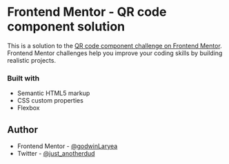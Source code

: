 # Frontend Mentor - QR code component solution

This is a solution to the [QR code component challenge on Frontend Mentor](https://www.frontendmentor.io/challenges/qr-code-component-iux_sIO_H). Frontend Mentor challenges help you improve your coding skills by building realistic projects. 

### Built with

- Semantic HTML5 markup
- CSS custom properties
- Flexbox

## Author
- Frontend Mentor - [@godwinLaryea](https://www.frontendmentor.io/profile/godwinLaryea)
- Twitter - [@just_anotherdud](https://x.com/just_anotherdud)
